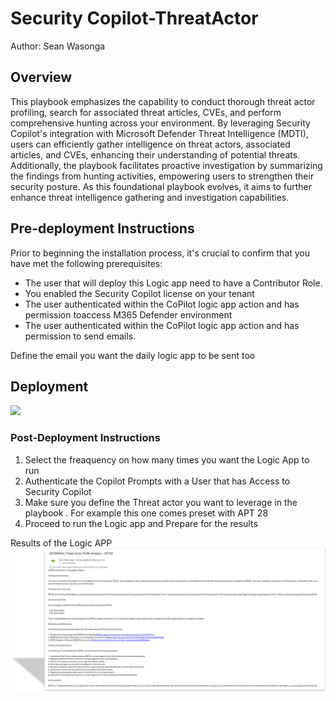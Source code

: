 # Security Copilot-ThreatActor
Author: Sean Wasonga
## Overview
This playbook emphasizes the capability to conduct thorough threat actor profiling, search for associated threat articles, CVEs, and perform comprehensive hunting across your environment. By leveraging Security Copilot's integration with Microsoft Defender Threat Intelligence (MDTI), users can efficiently gather intelligence on threat actors, associated articles, and CVEs, enhancing their understanding of potential threats. Additionally, the playbook facilitates proactive investigation by summarizing the findings from hunting activities, empowering users to strengthen their security posture. As this foundational playbook evolves, it aims to further enhance threat intelligence gathering and investigation capabilities.

## Pre-deployment Instructions

Prior to beginning the installation process, it's crucial to confirm that you have met the following prerequisites:
- The user that will deploy this Logic app need to have a Contributor Role.
- You enabled the Security Copilot license on your tenant
- The user authenticated within the CoPilot logic app action and has permission toaccess M365 Defender environment 
- The user authenticated within the CoPilot logic app action and has permission to send emails.

Define the email you want the daily logic app to be sent too

## Deployment

<a href="https://portal.azure.com/#create/Microsoft.Template/uri/https%3A%2F%2Fraw.githubusercontent.com%2FAzure%2FSecurity-Copilot%2Fmain%2FLogic%2520Apps%2FThreatactorCopilot%2Fazuredeploy.json" target="_blank">
  <img src="https://aka.ms/deploytoazurebutton"/>
</a>


### Post-Deployment Instructions

1. Select the freaquency on how many times you want the Logic App to run 
2. Authenticate the Copilot Prompts with a User that has Access to Security Copilot 
3. Make sure you define the Threat actor you want to leverage in the playbook . For example this one comes preset with APT 28
3. Proceed to run the Logic app and Prepare for the results 


Results of the Logic APP
![Threat Actor](https://github.com/KwachSean/SecurityCopilot/raw/main/playbooks/ThreatactorCopilot/threatactor.png)

